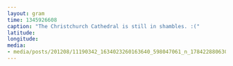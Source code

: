 ```yaml
---
layout: gram
time: 1345926608
caption: "The Christchurch Cathedral is still in shambles. :("
latitude: 
longitude: 
media:
- media/posts/201208/11190342_1634023260163640_598047061_n_17842288063000351.jpg
---
```

